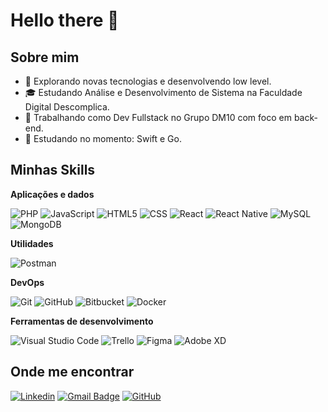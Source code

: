 # Hello there 👋

## Sobre mim

- 🤔 Explorando novas tecnologias e desenvolvendo low level.
- 🎓 Estudando Análise e Desenvolvimento de Sistema na Faculdade Digital Descomplica.
- 💼 Trabalhando como Dev Fullstack no Grupo DM10 com foco em back-end.
- 🌱 Estudando no momento: Swift e Go.

## Minhas Skills

**Aplicações e dados**

![PHP](https://img.shields.io/badge/-PHP-333333?style=flat&logo=php&logoColor=00599C)
![JavaScript](https://img.shields.io/badge/-JavaScript-333333?style=flat&logo=javascript)
![HTML5](https://img.shields.io/badge/-HTML5-333333?style=flat&logo=HTML5)
![CSS](https://img.shields.io/badge/-CSS-333333?style=flat&logo=CSS3&logoColor=1572B6)
![React](https://img.shields.io/badge/-React-333333?style=flat&logo=react)
![React Native](https://img.shields.io/badge/-Vue-333333?style=flat&logo=Vue)
![MySQL](https://img.shields.io/badge/-MySQL-333333?style=flat&logo=mysql)
![MongoDB](https://img.shields.io/badge/-MongoDB-333333?style=flat&logo=mongodb)

**Utilidades**

![Postman](https://img.shields.io/badge/-Postman-333333?style=flat&logo=postman)

**DevOps**

![Git](https://img.shields.io/badge/-Git-333333?style=flat&logo=git)
![GitHub](https://img.shields.io/badge/-GitHub-333333?style=flat&logo=github)
![Bitbucket](https://img.shields.io/badge/-Bitbucket-333333?style=flat&logo=bitbucket)
![Docker](https://img.shields.io/badge/-Docker-333333?style=flat&logo=docker)

**Ferramentas de desenvolvimento**

![Visual Studio Code](https://img.shields.io/badge/-Visual%20Studio%20Code-333333?style=flat&logo=visual-studio-code&logoColor=007ACC)
![Trello](https://img.shields.io/badge/-Trello-333333?style=flat&logo=trello&logoColor=007ACC)
![Figma](https://img.shields.io/badge/-Figma-333333?style=flat&logo=figma&logoColor=007ACC)
![Adobe XD](https://img.shields.io/badge/-Adobe%20XD-333333?style=flat&logo=adobe-xd&logoColor=007ACC)

## Onde me encontrar

[![Linkedin](https://img.shields.io/badge/-danielaroucha-blue?style=flat-square&logo=Linkedin&logoColor=white&link=https://linkedin.com/in/daniel-aroucha)](https://linkedin.com/in/daniel-aroucha)
[![Gmail Badge](https://img.shields.io/badge/-daniel.aroucha@icloud.com-006bed?style=flat-square&logo=Icloud&logoColor=white&link=mailto:daniel.aroucha@icloud.com)](mailto:daniel.aroucha@icloud.com)
[![GitHub](https://img.shields.io/github/followers/daroucha?label=follow&style=social)](https://github.com/daroucha)

